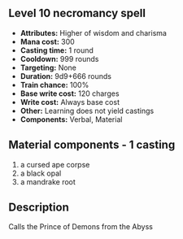 ## Level 10 necromancy spell

- **Attributes:** Higher of wisdom and charisma
- **Mana cost:** 300
- **Casting time:** 1 round
- **Cooldown:** 999 rounds
- **Targeting:** None
- **Duration:** 9d9+666 rounds
- **Train chance:** 100%
- **Base write cost:** 120 charges
- **Write cost:** Always base cost
- **Other:** Learning does not yield castings
- **Components:** Verbal, Material

## Material components - 1 casting

1. a cursed ape corpse
2. a black opal
3. a mandrake root

## Description

Calls the Prince of Demons from the Abyss
